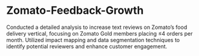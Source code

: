# Zomato-Feedback-Growth
Conducted a detailed analysis to increase text reviews on Zomato’s food delivery vertical, focusing on Zomato Gold members placing ≤4 orders per month. Utilized impact mapping and data segmentation techniques to identify potential reviewers and enhance customer engagement.
